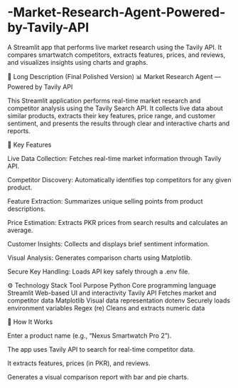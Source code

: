 # -Market-Research-Agent-Powered-by-Tavily-API
A Streamlit app that performs live market research using the Tavily API. It compares smartwatch competitors, extracts features, prices, and reviews, and visualizes insights using charts and graphs.

📘 Long Description (Final Polished Version)
📊 Market Research Agent — Powered by Tavily API

This Streamlit application performs real-time market research and competitor analysis using the Tavily Search API.
It collects live data about similar products, extracts their key features, price range, and customer sentiment,
and presents the results through clear and interactive charts and reports.

🚀 Key Features

Live Data Collection: Fetches real-time market information through Tavily API.

Competitor Discovery: Automatically identifies top competitors for any given product.

Feature Extraction: Summarizes unique selling points from product descriptions.

Price Estimation: Extracts PKR prices from search results and calculates an average.

Customer Insights: Collects and displays brief sentiment information.

Visual Analysis: Generates comparison charts using Matplotlib.

Secure Key Handling: Loads API key safely through a .env file.

⚙️ Technology Stack
Tool	Purpose
Python	Core programming language
Streamlit	Web-based UI and interactivity
Tavily API	Fetches market and competitor data
Matplotlib	Visual data representation
dotenv	Securely loads environment variables
Regex (re)	Cleans and extracts numeric data

🧠 How It Works

Enter a product name (e.g., “Nexus Smartwatch Pro 2”).

The app uses Tavily API to search for real-time competitor data.

It extracts features, prices (in PKR), and reviews.

Generates a visual comparison report with bar and pie charts.

